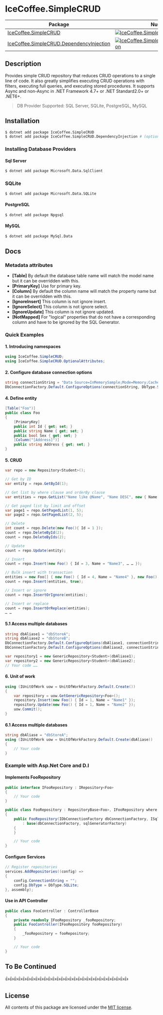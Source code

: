 # IceCoffee.SimpleCRUD

| Package | NuGet Stable | Downloads |
| ------- | ------------ | --------- |
| [IceCoffee.SimpleCRUD](https://www.nuget.org/packages/IceCoffee.SimpleCRUD/) | [![IceCoffee.SimpleCRUD](https://img.shields.io/nuget/v/IceCoffee.SimpleCRUD.svg)](https://www.nuget.org/packages/IceCoffee.SimpleCRUD/) | [![IceCoffee.SimpleCRUD](https://img.shields.io/nuget/dt/IceCoffee.SimpleCRUD.svg)](https://www.nuget.org/packages/IceCoffee.SimpleCRUD/) |
| [IceCoffee.SimpleCRUD.DependencyInjection](https://www.nuget.org/packages/IceCoffee.SimpleCRUD.DependencyInjection/) | [![IceCoffee.SimpleCRUD.DependencyInjection](https://img.shields.io/nuget/v/IceCoffee.SimpleCRUD.DependencyInjection.svg)](https://www.nuget.org/packages/IceCoffee.SimpleCRUD.DependencyInjection/) | [![IceCoffee.SimpleCRUD.DependencyInjection](https://img.shields.io/nuget/dt/IceCoffee.SimpleCRUD.DependencyInjection.svg)](https://www.nuget.org/packages/IceCoffee.SimpleCRUD.DependencyInjection/) |

## Description

Provides simple CRUD repository that reduces CRUD operations to a single line of code. It also greatly simplifies executing CRUD operations with filters, executing full queries, and executing stored procedures. It supports Async and non-Async in .NET Framework 4.7+ or .NET Standard2.0+ or .NET6+.

> DB Provider Supported: SQL Server, SQLite, PostgreSQL, MySQL

## Installation

```sh
$ dotnet add package IceCoffee.SimpleCRUD
$ dotnet add package IceCoffee.SimpleCRUD.DependencyInjection # (optional) If you want use DI
```

### Installing Database Providers
#### Sql Server
```sh
$ dotnet add package Microsoft.Data.SqlClient
```

### SQLite
```sh
$ dotnet add package Microsoft.Data.SQLite
```

#### PostgreSQL
```sh
$ dotnet add package Npgsql
```

#### MySQL
```sh
$ dotnet add package MySql.Data
```

## Docs

### Metadata attributes

* **[Table]** By default the database table name will match the model name but it can be overridden with this.
* **[PrimaryKey]** Use for primary key.
* **[Column]** By default the column name will match the property name but it can be overridden with this.
* **[IgnoreInsert]** This column is not ignore insert.
* **[IgnoreSelect]** This column is not ignore select.
* **[IgnoreUpdate]** This column is not ignore updated.
* **[NotMapped]** For "logical" properties that do not have a corresponding column and have to be ignored by the SQL Generator.

### Quick Examples

#### 1. Introducing namespaces
``` csharp
using IceCoffee.SimpleCRUD;
using IceCoffee.SimpleCRUD.OptionalAttributes;
```

#### 2. Configure database connection options
``` csharp
string connectionString = "Data Source=InMemorySample;Mode=Memory;Cache=Shared";
DbConnectionFactory.Default.ConfigureOptions(connectionString, DbType.SQLite);
```

#### 4. Define entity
``` csharp
[Table("Foo")]
public class Foo
{
    [PrimaryKey]
    public int Id { get; set; }
    public string Name { get; set; }
    public bool Sex { get; set; }
    [Column("[Address]")]
    public string Address { get; set; }
}
```

#### 5. CRUD
``` csharp
var repo = new Repository<Student>();

// Get by ID
var entity = repo.GetById(1);

// Get list by where clause and orderBy clause
var entities = repo.GetList("Name like @Name", "Name DESC", new { Name = "%xx%" });

// Get paged list by limit and offset
var page1 = repo.GetPagedList(1, 5);
var page2 = repo.GetPagedList(2, 5);

// Delete
int count = repo.Delete(new Foo(){ Id = 1 });
count = repo.DeleteById(2);
count = repo.DeleteByIds(2);

// Update
count = repo.Update(entity);

// Insert
count = repo.Insert(new Foo() { Id = 3, Name = "Name3", … … });

// Bulk insert with transaction
entities = new Foo[] { new Foo() { Id = 4, Name = "Name4" }, new Foo() { Id = 5, Name = "Name5" } };
count = repo.Insert(entities, true);

// Insert or ignore
count = repo.InsertOrIgnore(entities);

// Insert or replace
count = repo.InsertOrReplace(entities);
… …
```

#### 5.1 Access multiple databases
``` csharp
string dbAliase1 = "dbStoreA";
string dbAliase2 = "dbStoreB";
DbConnectionFactory.Default.ConfigureOptions(dbAliase1, connectionString1, DbType.SQLite);
DbConnectionFactory.Default.ConfigureOptions(dbAliase2, connectionString2, DbType.SQLite);

var repository1 = new GenericRepository<Student>(dbAliase1); 
var repository2 = new GenericRepository<Student>(dbAliase2);
// Your code ……
```
#### 6. Unit of work
``` csharp
using (IUnitOfWork uow = UnitOfWorkFactory.Default.Create())
{
    var repository = uow.GetGenericRepository<Foo>();
    repository.Insert(new Foo() { Id = 1, Name = "Name1" });
    repository.Update(new Foo() { Id = 1, Name = "Name2" });
    uow.Commit();
}
```

#### 6.1 Access multiple databases
``` csharp
string dbAliase = "dbStoreA";
using (IUnitOfWork uow = UnitOfWorkFactory.Default.Create(dbAliase))
{
    // Your code
}
```

### Example with Asp.Net Core and D.I

#### Implements FooRepository

```csharp
public interface IFooRepository : IRepository<Foo>
{
    // Your code
}

public class FooRepository : RepositoryBase<Foo>, IFooRepository where T : class
{
    public FooRepository(IDbConnectionFactory dbConnectionFactory, ISqlGeneratorFactory sqlGeneratorFactory)
        : base(dbConnectionFactory, sqlGeneratorFactory)
    {
    }

    // Your code
}
```

#### Configure Services

```csharp
// Register repositories
services.AddRepositories((config) =>
{
    config.ConnectionString = "";
    config.DbType = DbType.SQLite;
}, assembly);
```

#### Use in API Controller
```csharp
public class FooController : ControllerBase
{
    private readonly IFooRepository _fooRepository;
    public FooController(IFooRepository fooRepository)
    {
        _fooRepository = fooRepository;
    }

    // Your code
}
```

## To Be Continued
👍👍👍👍👍👍👍👍👍👍👍👍👍👍👍👍👍👍👍👍👍👍👍👍👍👍👍👍👍

## License

All contents of this package are licensed under the [MIT license](https://github.com/1249993110/IceCoffee.SimpleCRUD/blob/main/LICENSE).
